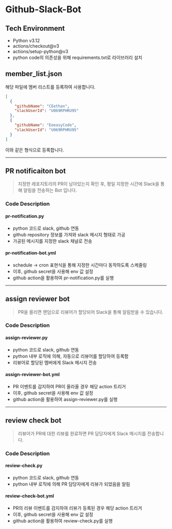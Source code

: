 # Github-Slack-Bot

## Tech Environment

- Python v3.12
- actions/checkout@v3
- actions/setup-python@v3
- python code의 의존성을 위해 requirements.txt로 라이브러리 설치

## member_list.json
해당 파일에 멤버 리스트를 등록하여 사용합니다.
```json
[
  {
    "githubName": "CEethan",
    "slackUserId": "U069RPHRU95"
  },
  {
    "githubName": "EeeasyCode",
    "slackUserId": "U069RPHRU95"
  }
]
```
이와 같은 형식으로 등록합니다.

<hr>

## PR notificaiton bot 

> 지정한 레포지토리의 PR이 남아있는지 확인 후, 평일 지정한 시간에 Slack을 통해 알림을 전송하는 Bot 입니다.

### Code Description

#### pr-notification.py

- python 코드로 slack, github 연동
- github repository 정보를 가져와 slack 메시지 형태로 가공
- 가공된 메시지를 지정한 slack 채널로 전송

#### pr-notification-bot.yml
- schedule -> cron 표현식을 통해 지정한 시간마다 동작하도록 스케줄링
- 이후, github secret을 사용해 env 값 설정
- github action을 활용하여 pr-notification.py를 실행


<hr>

## assign reviewer bot
> PR을 올리면 랜덤으로 리뷰어가 할당되어 Slack을 통해 알림받을 수 있습니다.

### Code Description

#### assign-reviewer.py

- python 코드로 slack, github 연동
- python 내부 로직에 의해, 자동으로 리뷰어를 할당하여 등록함
- 리뷰어로 할당된 멤버에게 Slack 메시지 전송

#### assign-reviewer-bot.yml
- PR 이벤트를 감지하여 PR이 올라올 경우 해당 action 트리거
- 이후, github secret을 사용해 env 값 설정
- github action을 활용하여 assign-reviewer.py를 실행


<hr>

## review check bot
> 리뷰어가 PR에 대한 리뷰를 완료하면 PR 담당자에게 Slack 메시지를 전송합니다.

### Code Description

#### review-check.py

- python 코드로 slack, github 연동
- python 내부 로직에 의해 PR 담당자에게 리뷰가 되었음을 알림

#### review-check-bot.yml
- PR의 리뷰 이벤트를 감지하여 리뷰가 등록된 경우 해당 action 트리거
- 이후, github secret을 사용해 env 값 설정
- github action을 활용하여 review-check.py를 실행
